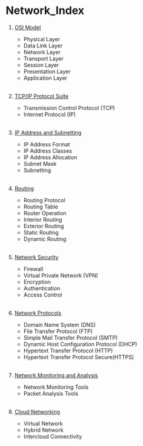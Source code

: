 # Network_Index

1. [OSI Model](https://github.com/ChoiJeonSeok/TIL/blob/master/CS/Network/Network_CS_Knowledge/OSI_Model.md)
   - Physical Layer
   - Data Link Layer
   - Network Layer
   - Transport Layer
   - Session Layer
   - Presentation Layer
   - Application Layer
<br><br>

2. [TCP/IP Protocol Suite](https://github.com/ChoiJeonSeok/TIL/blob/master/CS/Network/Network_CS_Knowledge/TCP_IP.md)
   - Transmission Control Protocol (TCP)
   - Internet Protocol (IP)
<br><br>

3. [IP Address and Subnetting](https://github.com/ChoiJeonSeok/TIL/blob/master/CS/Network/Network_CS_Knowledge/IP_Addressing_and_Subnetting.md)
   - IP Address Format
   - IP Address Classes
   - IP Address Allocation
   - Subnet Mask
   - Subnetting
<br><br>

4. [Routing](https://github.com/ChoiJeonSeok/TIL/blob/master/CS/Network/Network_CS_Knowledge/Routing.md)
   - Routing Protocol
   - Routing Table
   - Router Operation
   - Interior Routing
   - Exterior Routing
   - Static Routing
   - Dynamic Routing
<br><br>

5. [Network Security](https://github.com/ChoiJeonSeok/TIL/blob/master/CS/Network/Network_CS_Knowledge/Network_Security.md)
   - Firewall
   - Virtual Private Network (VPN)
   - Encryption
   - Authentication
   - Access Control
<br><br>

6. [Network Protocols](https://github.com/ChoiJeonSeok/TIL/blob/master/CS/Network/Network_CS_Knowledge/Network_Protocols.md)
   - Domain Name System (DNS)
   - File Transfer Protocol (FTP)
   - Simple Mail Transfer Protocol (SMTP)
   - Dynamic Host Configuration Protocol (DHCP)
   - Hypertext Transfer Protocol (HTTP)
   - Hypertext Transfer Protocol Secure(HTTPS)
<br><br>

7. [Network Monitoring and Analysis](https://github.com/ChoiJeonSeok/TIL/blob/master/CS/Network/Network_CS_Knowledge/Network_Monitoring_Analysis.md)
   - Network Monitoring Tools
   - Packet Analysis Tools
<br><br>

8. [Cloud Networking](https://github.com/ChoiJeonSeok/TIL/blob/master/CS/Network/Network_CS_Knowledge/Cloud_Networking.md)
   - Virtual Network
   - Hybrid Network
   - Intercloud Connectivity
